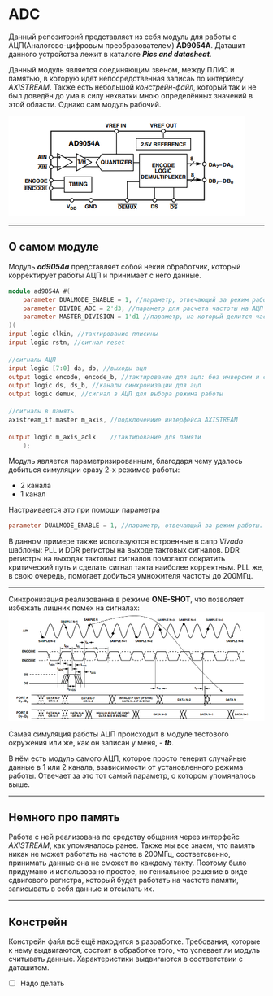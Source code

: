 # ADC

Данный репозиторий представляет из себя модуль для работы с АЦП(Аналогово-цифровым преобразователем) **AD9054A**. Даташит данного устройства лежит в каталоге ***Pics and datasheat***.

Данный модуль является соединяющим звеном, между ПЛИС и памятью, в которую идёт непосредственная записаь по интерйесу *AXISTREAM*. Также есть небольшой *констрейн-файл*, который так и не был доведён до ума в силу нехватки мною определённых значений в этой области. Однако сам модуль рабочий.

![adc](https://github.com/0TulipRose0/ADC/blob/main/Pics%20and%20datasheat/ADC-9054A.png)
___
## О  самом модуле
Модуль ***ad9054a*** представляет собой некий обработчик, который корректирует работы АЦП и принимает с него данные.

```Verilog
module ad9054A #(
    parameter DUALMODE_ENABLE = 1, //параметр, отвечающий за режим работы.
    parameter DIVIDE_ADC = 2'd3, //параметр для расчета частоты на АЦП
    parameter MASTER_DIVISION = 1'd1 //параметр, на который делится частота
)(
input logic clkin, //тактирование плисины
input logic rstn, //сигнал reset

//сигналы АЦП
input logic [7:0] da, db, //выходы ацп 
output logic encode, encode_b, //тактирование для ацп: без инверсии и с инверсией
output logic ds, ds_b, //каналы синхронизации для ацп
output logic demux, //сигнал в АЦП для выбора режима работы

//сигналы в память
axistream_if.master m_axis, //подключениие интерфейса AXISTREAM

output logic m_axis_aclk    //тактирование для памяти
    );
```

Модуль является параметризированным, благодаря чему удалось добиться симуляции сразу 2-х режимов работы:

+ 2 канала
+ 1 канал

Настраивается это при помощи параметра
```Verilog
parameter DUALMODE_ENABLE = 1, //параметр, отвечающий за режим работы.
```

В данном примере также используются встроенные в сапр *Vivado* шаблоны: PLL и DDR регистры на выходе тактовых сигналов. DDR регистры на выходах тактовых сигналов помогают сократить критический путь и сделать сигнал такта наиболее корректным. PLL же, в свою очередь, помогает добиться умножителя частоты до 200МГц. 

____

Синхронизация реализованна в режиме **ONE-SHOT**, что позволяет избежать лишних помех на сигналах:
![one-shot](https://github.com/0TulipRose0/ADC/blob/main/Pics%20and%20datasheat/one-shot.png)

Самая симуляция работы АЦП происходит в модуле тестового окружения или же, как он записан у меня, - ***tb***.

В нём есть модуль самого АЦП, которое просто генерит случайные данные в 1 или 2 канала, взависимости от установленного режима работы.
Отвечает за это тот самый параметр, о котором упомяналось выше.
____
## Немного про память

Работа с ней реализована по средству общения через интерфейс *AXISTREAM*, как упомяналось ранее. Также мы все знаем, что память никак не может работать на частоте в 200МГц, соответсвенно, принимать данные она не сможет по каждому такту. Поэтому было придумано и использовано простое, но гениальное решение в виде сдвигового регистра, который будет работать на частоте памяти, записывать в себя данные и отсылать их.

___
## Констрейн

Констрейн файл всё ещё находится в разработке. Требования, которые к нему выдвигаются, состоят в обработке того, что успевает ли модуль считывать данные. Характеристики выдвигаются в соответствии с даташитом.

- [ ] Надо делать
